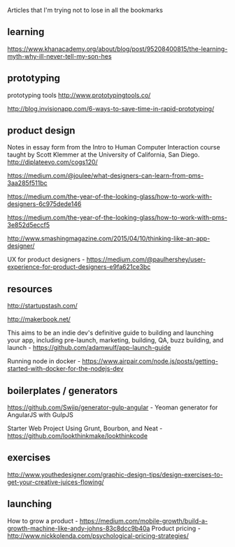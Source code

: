 Articles that I'm trying not to lose in all the bookmarks


## learning

https://www.khanacademy.org/about/blog/post/95208400815/the-learning-myth-why-ill-never-tell-my-son-hes


## prototyping

prototyping tools
http://www.prototypingtools.co/

http://blog.invisionapp.com/6-ways-to-save-time-in-rapid-prototyping/


## product design

Notes in essay form from the Intro to Human Computer Interaction course taught by Scott Klemmer at the University of California, San Diego.
http://diplateevo.com/cogs120/

https://medium.com/@joulee/what-designers-can-learn-from-pms-3aa285f511bc

https://medium.com/the-year-of-the-looking-glass/how-to-work-with-designers-6c975dede146

https://medium.com/the-year-of-the-looking-glass/how-to-work-with-pms-3e852d5eccf5

http://www.smashingmagazine.com/2015/04/10/thinking-like-an-app-designer/

UX for product designers - https://medium.com/@paulhershey/user-experience-for-product-designers-e9fa621ce3bc



## resources

http://startupstash.com/

http://makerbook.net/

This aims to be an indie dev's definitive guide to building and launching your app, including pre-launch, marketing, building, QA, buzz building, and launch - https://github.com/adamwulf/app-launch-guide

Running node in docker - https://www.airpair.com/node.js/posts/getting-started-with-docker-for-the-nodejs-dev



## boilerplates / generators

https://github.com/Swiip/generator-gulp-angular - Yeoman generator for AngularJS with GulpJS

Starter Web Project Using Grunt, Bourbon, and Neat - https://github.com/lookthinkmake/lookthinkcode



## exercises

http://www.youthedesigner.com/graphic-design-tips/design-exercises-to-get-your-creative-juices-flowing/



## launching

How to grow a product - https://medium.com/mobile-growth/build-a-growth-machine-like-andy-johns-83c8dcc9b40a 
Product pricing - http://www.nickkolenda.com/psychological-pricing-strategies/
